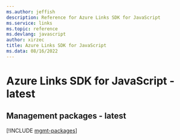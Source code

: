 ```yaml
---
ms.author: jeffish
description: Reference for Azure Links SDK for JavaScript
ms.service: links
ms.topic: reference
ms.devlang: javascript
author: xirzec
title: Azure Links SDK for JavaScript
ms.data: 08/16/2022
---
```

# Azure Links SDK for JavaScript - latest

## Management packages - latest
[!INCLUDE [mgmt-packages](links-mgmt-index.md)]